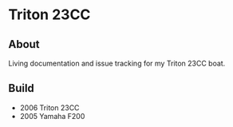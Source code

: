 # Triton 23CC

## About

Living documentation and issue tracking for my Triton 23CC boat.

## Build

- 2006 Triton 23CC
- 2005 Yamaha F200
